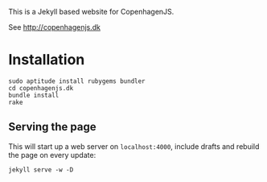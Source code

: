 This is a Jekyll based website for CopenhagenJS.

See http://copenhagenjs.dk


Installation
============
```
sudo aptitude install rubygems bundler
cd copenhagenjs.dk
bundle install
rake
```

Serving the page
----------------

This will start up a web server on `localhost:4000`, include drafts and rebuild the page on every update:

```
jekyll serve -w -D
```
